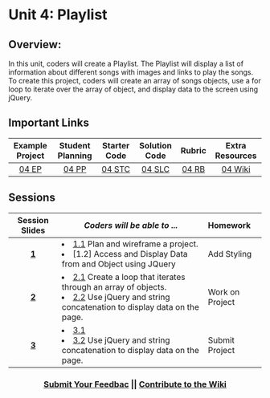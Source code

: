 # Unit 4: Playlist

## Overview: 
In this unit, coders will create a Playlist. The Playlist will display a list of information about different songs with images and links to play the songs. To create this project, coders will create an array of songs objects, use a for loop to iterate over the array of object, and display data to the screen using jQuery.
## Important Links

| Example Project | Student Planning |  Starter Code | Solution Code  | Rubric | Extra Resources |
|:-------:|:-------:|:-------:|:-------:|:-------:|:-------:|
| [04 EP](https://ScriptEdcurriculum.github.io/advanced_playlist_solution)| [04 PP](https://docs.google.com/document/d/1JBjicVmEc6TKg-6Mz4ET407vgrdO0nd6vUjBUftkJ4M) | [04 STC](https://github.com/ScriptEdcurriculum/playlist) | [04 SLC](https://github.com/ScriptEdcurriculum/advanced_playlist_solution) | [04 RB](https://drive.google.com/open?id=1sQxfNhRwnK7k08VMeSFkncODpbuCLDdk9Actey5YDVo) | [04 Wiki](https://github.com/ScriptEdcurriculum/curriculum17-18/wiki/2.-Advanced#unit-5-playlist) |

## Sessions 
|Session Slides|*Coders will be able to ...*|Homework|
|:-------:|-------|:-------|
|[**1**](https://docs.google.com/presentation/d/1r-jrg8aBtzApm5YOBokQ22VIBVAsLoqmr6PVx118h50/edit#slide=id.g1e220fa94a_0_30)| <li> [1.1]() Plan and wireframe a project. </li> <li> [1.2] Access and Display Data from and Object using JQuery </li> |Add Styling|
|[**2**](https://docs.google.com/presentation/d/1wuoovzLYMnetA2Vv_YJ4Y5ZUlx2u2hBZM6Qc06sH3Tk/edit#slide=id.g1e220fa94a_0_30)| <li>[2.1]() Create a loop that iterates through an array of objects. </li> <li>[2.2]() Use jQuery and string concatenation to display data on the page.</li> |Work on Project|
|[**3**](https://docs.google.com/presentation/d/1JA5HJ7zpyepBk3E9z0vDt1tlP_rnee-kdKTBnCwpr4k/edit#slide=id.g1e220fa94a_0_30)| <li>[3.1]() </li> <li>[3.2]() Use jQuery and string concatenation to display data on the page.</li> |Submit Project|

<h3 align="center"><a href="https://docs.google.com/forms/d/e/1FAIpQLSdmoYjRk6tqJHI5Y1ELjOZ7tiYj58dmoIBEeUaXK5ciIdljIg/viewform">Submit Your Feedbac</a> || <a href="https://github.com/ScriptEdcurriculum/curriculum17-18/wiki/2.-Advanced#unit-5-playlist">Contribute to the Wiki</a> </h3>
